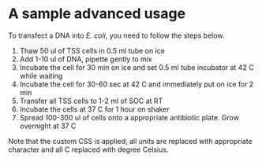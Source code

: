 A sample advanced usage
=======================================

To transfect a DNA into *E. coli*, you need to follow the steps below.

1.  Thaw 50 ul of TSS cells in 0.5 ml tube on ice
2.  Add 1-10 ul of DNA, pipette gently to mix
3.  Incubate the cell for 30 min on ice and set 0.5 ml tube incubator at 42 C while waiting
4.  Incubate the cell for 30-60 sec at 42 C and immediately put on ice for 2 min
5.  Transfer all TSS cells to 1-2 ml of SOC at RT
6.  Incubate the cells at 37 C for 1 hour on shaker
7.  Spread 100-300 ul of cells onto a appropriate antibiotic plate. Grow overnight at 37 C

Note that the custom CSS is applied, all units are replaced with appropriate character and all C replaced with degree Celsius.
